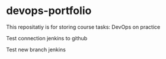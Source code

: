 # devops-portfolio

This repositatiy is for storing course tasks: DevOps on practice


Test connection jenkins to github

Test new branch jenkins
